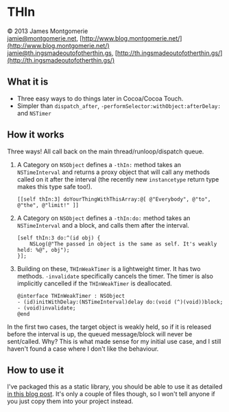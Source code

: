 # THIn

© 2013 James Montgomerie  
jamie@montgomerie.net, [http://www.blog.montgomerie.net/](http://www.blog.montgomerie.net/)  
jamie@th.ingsmadeoutofotherthin.gs, [http://th.ingsmadeoutofotherthin.gs/](http://th.ingsmadeoutofotherthin.gs/)  

## What it is

- Three easy ways to do things later in Cocoa/Cocoa Touch.
- Simpler than `dispatch_after`, `-performSelector:withObject:afterDelay:` and `NSTimer`

## How it works

Three ways! All call back on the main thread/runloop/dispatch queue.

1. A Category on `NSObject` defines a `-thIn:` method takes an `NSTimeInterval` and returns a proxy object that will call any methods called on it after the interval (the recently new `instancetype` return type makes this type safe too!). 

    ```ObjC
    [[self thIn:3] doYourThingWithThisArray:@[ @"Everybody", @"to", @"the", @"limit!" ]]
    ```

2. A Category on `NSObject` defines a `-thIn:do:` method takes an `NSTimeInterval` and a block, and calls them after the interval.

    ```ObjC
    [self thIn:3 do:^(id obj) { 
        NSLog(@"The passed in object is the same as self. It's weakly held: %@", obj");
    }];
    ```

3. Building on these, `THInWeakTimer` is a lightweight timer. It has two methods. `-invalidate` specifically cancels the timer. The timer is also implicitly cancelled if the `THInWeakTimer` is deallocated.

    ```ObjC
    @interface THInWeakTimer : NSObject
    - (id)initWithDelay:(NSTimeInterval)delay do:(void (^)(void))block;
    - (void)invalidate;
    @end
    ```
    
In the first two cases, the target object is weakly held, so if it is released before the interval is up, the queued message/block will never be sent/called. Why? This is what made sense for my initial use case, and I still haven't found a case where I don't like the behaviour.

## How to use it

I've packaged this as a static library, you should be able to use it as detailed [in this blog post](http://www.blog.montgomerie.net/easy-xcode-static-library-subprojects-and-submodules). It's only a couple of files though, so I won't tell anyone if you just copy them into your project instead.

